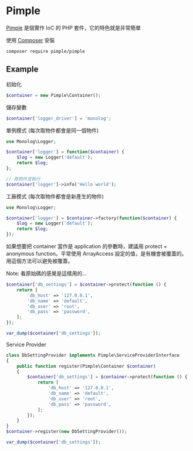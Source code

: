 # Pimple

[Pimple][] 是個實作 IoC 的 PHP 套件，它的特色就是非常簡單

使用 [Composer](composer.md) 安裝

    composer require pimple/pimple

## Example

初始化

```php
$container = new Pimple\Container();
```

儲存變數

```php
$container['logger_driver'] = 'monolog';
```

單例模式 (每次取物件都會是同一個物件)

```php
use Monolog\Logger;

$container['logger'] = function($container) {
    $log = new Logger('default');
    return $log;
};

// 取物件並執行
$container['logger']->info('Hello world');
```

工廠模式 (每次取物件都會是新產生的物件)

```php
use Monolog\Logger;

$container['logger'] = $container->factory(function($container) {
    $log = new Logger('default');
    return $log;
});
```

如果想要把 container 當作是 application 的參數時，建議用 protect + anonymous function。平常使用 ArrayAccess 設定的值，是有機會被覆蓋的。用這個方法可以避免被覆蓋。

Note: 看原始碼的感覺是這樣用的...

```php
$container['db_settings'] = $container->protect(function () {
    return [
        'db_host' => '127.0.0.1',
        'db_name' => 'default',
        'db_user' => 'root',
        'db_pass' => 'password',
    ];
});

var_dump($container['db_settings']);
```

Service Provider

```php
class DbSettingProvider implements Pimple\ServiceProviderInterface
{
    public function register(Pimple\Container $container)
    {
        $container['db_settings'] = $container->protect(function () {
            return [
                'db_host' => '127.0.0.1',
                'db_name' => 'default',
                'db_user' => 'root',
                'db_pass' => 'password',
            ];
        });
    }
}
$container->register(new DbSettingProvider());

var_dump($container['db_settings']);
```

[Pimple]: http://pimple.sensiolabs.org/
